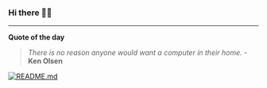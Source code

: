 ### Hi there 👋🏻


---

**Quote of the day**

> *There is no reason anyone would want a computer in their home.* - **Ken Olsen** 

[![README.md](https://github.com/marcolovazzano/marcolovazzano/actions/workflows/readme.yml/badge.svg)](https://github.com/marcolovazzano/marcolovazzano/actions/workflows/readme.yml)
